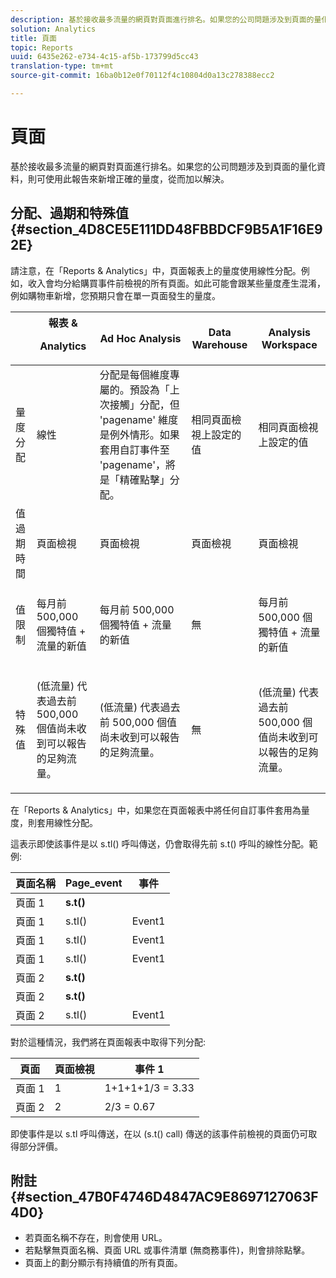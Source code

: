 ```yaml
---
description: 基於接收最多流量的網頁對頁面進行排名。如果您的公司問題涉及到頁面的量化資料，則可使用此報告來新增正確的量度，從而加以解決。
solution: Analytics
title: 頁面
topic: Reports
uuid: 6435e262-e734-4c15-af5b-173799d5cc43
translation-type: tm+mt
source-git-commit: 16ba0b12e0f70112f4c10804d0a13c278388ecc2

---
```



# 頁面

基於接收最多流量的網頁對頁面進行排名。如果您的公司問題涉及到頁面的量化資料，則可使用此報告來新增正確的量度，從而加以解決。

## 分配、過期和特殊值 {#section_4D8CE5E111DD48FBBDCF9B5A1F16E92E}

請注意，在「Reports &amp; Analytics」中，頁面報表上的量度使用線性分配。例如，收入會均分給購買事件前檢視的所有頁面。如此可能會跟某些量度產生混淆，例如購物車新增，您預期只會在單一頁面發生的量度。

<table id="table_EC7423532C7E44DE97B7FC0321585A2B"> 
 <thead> 
  <tr> 
   <th colname="col1" class="entry"> </th> 
   <th colname="col2" class="entry">報表 &amp; <p>Analytics </p> </th> 
   <th colname="col3" class="entry"> Ad Hoc Analysis </th> 
   <th colname="col4" class="entry"> Data Warehouse </th> 
   <th colname="col5" class="entry"> Analysis Workspace </th> 
  </tr>
 </thead>
 <tbody> 
  <tr> 
   <td colname="col1"> 量度分配 </td> 
   <td colname="col2"> 線性 </td> 
   <td colname="col3"> 分配是每個維度專屬的。預設為「上次接觸」分配，但 'pagename' 維度是例外情形。如果套用自訂事件至 'pagename'，將是「精確點擊」分配。 </td> 
   <td colname="col4"> <p>相同頁面檢視上設定的值 </p> </td> 
   <td colname="col5"> <p>相同頁面檢視上設定的值 </p> </td> 
  </tr> 
  <tr> 
   <td colname="col1"> 值過期時間 </td> 
   <td colname="col2"> 頁面檢視 </td> 
   <td colname="col3"> 頁面檢視 </td> 
   <td colname="col4"> 頁面檢視 </td> 
   <td colname="col5"> 頁面檢視 </td> 
  </tr> 
  <tr> 
   <td colname="col1"> 值限制 </td> 
   <td colname="col2"> <p>每月前 500,000 個獨特值 + 流量的新值 </p> </td> 
   <td colname="col3"> <p>每月前 500,000 個獨特值 + 流量的新值 </p> </td> 
   <td colname="col4"> 無 </td> 
   <td colname="col5"> <p>每月前 500,000 個獨特值 + 流量的新值 </p> </td> 
  </tr> 
  <tr> 
   <td colname="col1"> 特殊值 </td> 
   <td colname="col2"> <p>(低流量) 代表過去前 500,000 個值尚未收到可以報告的足夠流量。 </p> </td> 
   <td colname="col3"> <p>(低流量) 代表過去前 500,000 個值尚未收到可以報告的足夠流量。 </p> </td> 
   <td colname="col4"> 無 </td> 
   <td colname="col5"> <p>(低流量) 代表過去前 500,000 個值尚未收到可以報告的足夠流量。 </p> </td> 
  </tr> 
 </tbody> 
</table>

在「Reports &amp; Analytics」中，如果您在頁面報表中將任何自訂事件套用為量度，則套用線性分配。

這表示即使該事件是以 s.tl() 呼叫傳送，仍會取得先前 s.t() 呼叫的線性分配。範例:

| 頁面名稱 | Page_event | 事件 |
|---|---|---|
| 頁面 1 | **s.t()** |  |
| 頁面 1 | s.tl() | Event1 |
| 頁面 1 | s.tl() | Event1 |
| 頁面 1 | s.tl() | Event1 |
| 頁面 2 | **s.t()** |  |
| 頁面 2 | **s.t()** |  |
| 頁面 2 | s.tl() | Event1 |

對於這種情況，我們將在頁面報表中取得下列分配:

| 頁面 | 頁面檢視 | 事件 1 |
|---|---|---|
| 頁面 1 | 1 | 1+1+1+1/3 = 3.33 |
| 頁面 2 | 2 | 2/3 = 0.67 |

即使事件是以 s.tl 呼叫傳送，在以 (s.t() call) 傳送的該事件前檢視的頁面仍可取得部分評價。

## 附註 {#section_47B0F4746D4847AC9E8697127063F4D0}

* 若頁面名稱不存在，則會使用 URL。
* 若點擊無頁面名稱、頁面 URL 或事件清單 (無商務事件)，則會排除點擊。
* 頁面上的劃分顯示有持續值的所有頁面。


